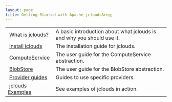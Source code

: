 ```yaml
---
layout: page
title: Getting Started with Apache jclouds&reg;
---
```


<table class="table table-striped table-hover">
<tbody>
<tr>
    <td><span class="glyphicon glyphicon-cloud text-primary"></span>
    &nbsp;<a href="/start/what-is-jclouds/">What is jclouds?</a></td>
    <td>A basic introduction about what jclouds is and why you should use it.</td>
</tr>
<tr>
    <td><span class="glyphicon glyphicon-download text-primary"></span>
    &nbsp;<a href="/start/install/">Install jclouds</a></td>
    <td>The installation guide for jclouds.</td>
</tr>
<tr>
    <td><span class="glyphicon glyphicon-cog text-primary"></span>
    &nbsp;<a href="/start/compute/">ComputeService</a></td>
    <td>The user guide for the ComputeService abstraction.</td>
</tr>
<tr>
    <td><span class="glyphicon glyphicon-hdd text-primary"></span>
    &nbsp;<a href="/start/blobstore/">BlobStore</a></td>
    <td>The user guide for the BlobStore abstraction.</td>
</tr>
<tr>
    <td><span class="glyphicon glyphicon-fire text-primary"></span>
    &nbsp;<a href="/guides/">Provider guides</a></td>
    <td>Guides to use specific providers.</td>
</tr>
<tr>
    <td><span class="glyphicon glyphicon-book text-primary"></span>
    &nbsp;<a href="https://github.com/apache/jclouds-examples">jclouds Examples</a></td>
    <td>See examples of jclouds in action.</td>
</tr>
</tbody>
</table>
